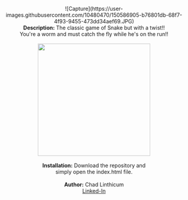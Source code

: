 <p align="center">
 ![Capture](https://user-images.githubusercontent.com/10480470/150586905-b76801db-68f7-4f93-9455-473dd34aef69.JPG)
<br> 
 <b>Description:</b> The classic game of Snake but with a twist!!<br>
 You're a worm and must catch the fly while he's on the run!!<br>
 <br>
 <img src="https://user-images.githubusercontent.com/10480470/148710576-1ade5140-c85a-42f4-a8fe-07dda2735865.gif" width="300"><br>
 <br>
 <b>Installation:</b> Download the repository and<br>simply open the index.html file.<br>
 <br>
 <b>Author:</b> Chad Linthicum
 <br> <a href="www.linkedin.com/in/chad-a-linthicum">Linked-In<a>
</p>
